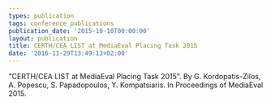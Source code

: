 ```yaml
---
types: publication
tags: conference_publications
publication_date: '2015-10-10T00:00:00'
layout: publication
title: CERTH/CEA LIST at MediaEval Placing Task 2015
date: '2016-11-29T13:49:13+02:00'
---
```

<p>"CERTH/CEA LIST at MediaEval Placing Task 2015". By G. Kordopatis-Zilos, A. Popescu, S. Papadopoulos, Y. Kompatsiaris. In Proceedings of MediaEval 2015.</p>
